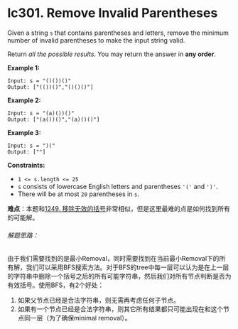 # lc301. Remove Invalid Parentheses


Given a string `s` that contains parentheses and letters, remove the minimum number of invalid parentheses to make the input string valid.

Return *all the possible results*. You may return the answer in **any order**.

**Example 1:**

```
Input: s = "()())()"
Output: ["(())()","()()()"]
```

**Example 2:**

```
Input: s = "(a)())()"
Output: ["(a())()","(a)()()"]
```

**Example 3:**

```
Input: s = ")("
Output: [""]
```

**Constraints:**

- `1 <= s.length <= 25`
- `s` consists of lowercase English letters and parentheses `'('` and `')'`.
- There will be at most `20` parentheses in `s`.

**难点**：本题和[1249. 移除无效的括号](https://leetcode-cn.com/problems/minimum-remove-to-make-valid-parentheses/)非常相似，但是这里最难的点是如何找到所有的可能解。

###### 解题思路：

由于我们需要找到的是最小Removal，同时需要找到在当前最小Removal下的所有解，我们可以采用BFS搜索方法。对于BFS的tree中每一层可以认为是在上一层的字符串中删除一个括号之后的所有可能字符串，然后我们对所有节点判断是否为有效括号。使用BFS，有2个好处：

1. 如果父节点已经是合法字符串，则无需再考虑任何子节点。
2. 如果有一个节点已经是合法字符串，则其它所有结果都只可能出现在和这个节点同一层（为了确保minimal removal）。


